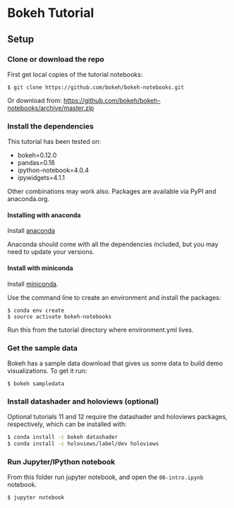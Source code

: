 # Bokeh Tutorial

## Setup

### Clone or download the repo
First get local copies of the tutorial notebooks:

```
$ git clone https://github.com/bokeh/bokeh-notebooks.git
```

Or download from: https://github.com/bokeh/bokeh-notebooks/archive/master.zip

### Install the dependencies

This tutorial has been tested on:
* bokeh=0.12.0
* pandas=0.18
* ipython-notebook=4.0.4
* ipywidgets=4.1.1

Other combinations may work also. Packages are available via PyPI and anaconda.org.

#### Installing with anaconda

Install [anaconda](http://continuum.io/downloads)

Anaconda should come with all the dependencies included, but you may need to update your versions.

#### Install with miniconda

Install [miniconda](http://conda.pydata.org/miniconda.html).

Use the command line to create an environment and install the packages:

```
$ conda env create
$ source activate bokeh-notebooks
```

Run this from the tutorial directory where environment.yml lives.

### Get the sample data

Bokeh has a sample data download that gives us some data to build demo visualizations. To get
it run:

```
$ bokeh sampledata
```

### Install datashader and holoviews (optional)

Optional tutorials 11 and 12 require the datashader and holoviews packages,
respectively, which can be installed with:

```bash
$ conda install -c bokeh datashader
$ conda install -c holoviews/label/dev holoviews
```

### Run Jupyter/IPython notebook

From this folder run jupyter notebook, and open the `00-intro.ipynb` notebook.

```
$ jupyter notebook
```
